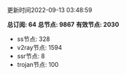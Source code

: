 更新时间2022-09-13 03:48:59

**总订阅: 64**
**总节点: 9867**
**有效节点: 2030**
- ss节点: 328
- v2ray节点: 1594
- ssr节点: 8
- trojan节点: 100
